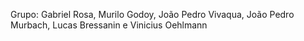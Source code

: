 Grupo: Gabriel Rosa, Murilo Godoy, João Pedro Vivaqua, João Pedro Murbach, Lucas Bressanin e Vinicius Oehlmann 
